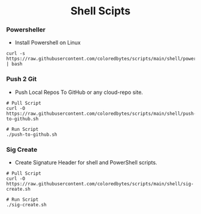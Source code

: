 <h1 align="center"> Shell Scipts </h1>



### Powersheller

- Install Powershell on Linux

```shell
curl -s https://raw.githubusercontent.com/coloredbytes/scripts/main/shell/powersheller.sh | bash
```

### Push 2 Git

- Push Local Repos To GitHub or any cloud-repo site.

```shell
# Pull Script
curl -O https://raw.githubusercontent.com/coloredbytes/scripts/main/shell/push-to-github.sh

# Run Script
./push-to-github.sh
```
### Sig Create

-  Create Signature Header for shell and PowerShell scripts.

```shell
# Pull Script
curl -O https://raw.githubusercontent.com/coloredbytes/scripts/main/shell/sig-create.sh

# Run Script
./sig-create.sh
```
